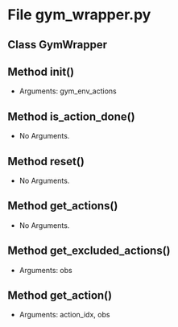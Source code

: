 # File gym_wrapper.py

## Class GymWrapper

## Method __init__()

- Arguments: gym_env_actions

## Method is_action_done()

- No Arguments.

## Method reset()

- No Arguments.

## Method get_actions()

- No Arguments.

## Method get_excluded_actions()

- Arguments: obs

## Method get_action()

- Arguments: action_idx, obs
